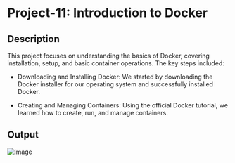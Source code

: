# Project-11: Introduction to Docker

## Description
This project focuses on understanding the basics of Docker, covering installation, setup, and basic container operations. The key steps included:

- Downloading and Installing Docker: We started by downloading the Docker installer for our operating system and successfully installed Docker.

- Creating and Managing Containers: Using the official Docker tutorial, we learned how to create, run, and manage containers.

## Output
![image](https://github.com/user-attachments/assets/377594cd-fd80-4e31-b320-a411450e93b0)
